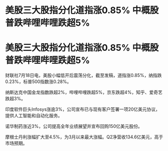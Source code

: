 # 美股三大股指分化道指涨0.85% 中概股普跌哔哩哔哩跌超5%

# 美股三大股指分化道指涨0.85% 中概股普跌哔哩哔哩跌超5%

财联社7月18日电，美股小幅低开后震荡分化，截至发稿，道指涨0.85%，纳指跌0.23%，标普500指数涨0.28%。

纳斯达克中国金龙指数跌超2%，哔哩哔哩跌超5%，京东跌超4%，知乎、爱奇艺跌超3%。

印度软件巨头Infosys涨逾3%，公司宣布已与现有客户签署一项20亿美元协议，提供人工智能和自动化服务。

诺华制药涨近3%，公司提高全年业绩展望并宣布回购150亿美元股份。

摩根士丹利涨幅扩大至4.5%，为3月以来最大涨幅。Q2净营收134.6亿美元，高于市场预期。

